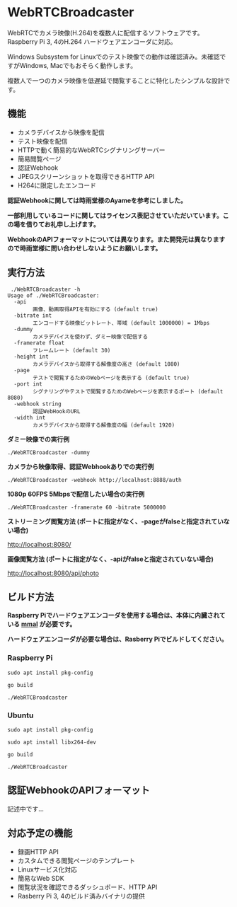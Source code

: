 # WebRTCBroadcaster
WebRTCでカメラ映像(H.264)を複数人に配信するソフトウェアです。Raspberry Pi 3, 4のH.264 ハードウェアエンコーダに対応。

Windows Subsystem for Linuxでのテスト映像での動作は確認済み。未確認ですがWindows, Macでもおそらく動作します。

複数人で一つのカメラ映像を低遅延で閲覧することに特化したシンプルな設計です。

## 機能
- カメラデバイスから映像を配信
- テスト映像を配信
- HTTPで動く簡易的なWebRTCシグナリングサーバー
- 簡易閲覧ページ
- 認証Webhook
- JPEGスクリーンショットを取得できるHTTP API
- H264に限定したエンコード

**認証Webhookに関しては時雨堂様のAyameを参考にしました。**

**一部利用しているコードに関してはライセンス表記させていただいています。この場を借りてお礼申し上げます。**

**WebhookのAPIフォーマットについては異なります。また開発元は異なりますので時雨堂様に問い合わせしないようにお願いします。**

## 実行方法
```shell
 ./WebRTCBroadcaster -h
Usage of ./WebRTCBroadcaster:
  -api
        画像、動画取得APIを有効にする (default true)
  -bitrate int
        エンコードする映像ビットレート、帯域 (default 1000000) = 1Mbps
  -dummy
        カメラデバイスを使わず、ダミー映像で配信する
  -framerate float
        フレームレート (default 30)
  -height int
        カメラデバイスから取得する解像度の高さ (default 1080)
  -page
        テストで閲覧するためのWebページを表示する (default true)
  -port int
        シグナリングやテストで閲覧するためのWebページを表示するポート (default 8080)
  -webhook string
        認証WebHookのURL
  -width int
        カメラデバイスから取得する解像度の幅 (default 1920)
```

**ダミー映像での実行例**
```shell
./WebRTCBroadcaster -dummy
```

**カメラから映像取得、認証Webhookありでの実行例**
```shell
./WebRTCBroadcaster -webhook http://localhost:8888/auth
```

**1080p 60FPS 5Mbpsで配信したい場合の実行例**
```shell
./WebRTCBroadcaster -framerate 60 -bitrate 5000000
```

**ストリーミング閲覧方法 (ポートに指定がなく、-pageがfalseと指定されていない場合)**

[http://localhost:8080/]()

**画像閲覧方法 (ポートに指定がなく、-apiがfalseと指定されていない場合)**

[http://localhost:8080/api/photo]()

## ビルド方法
**Raspberry Piでハードウェアエンコーダを使用する場合は、本体に内臓されている [mmal](https://github.com/raspberrypi/userland/tree/master/interface/mmal) が必要です。**

**ハードウェアエンコーダが必要な場合は、Rasberry Piでビルドしてください。**

### Raspberry Pi
```shell
sudo apt install pkg-config

go build

./WebRTCBroadcaster
```

### Ubuntu
```shell
sudo apt install pkg-config

sudo apt install libx264-dev

go build

./WebRTCBroadcaster
```

## 認証WebhookのAPIフォーマット
記述中です...

## 対応予定の機能
- 録画HTTP API
- カスタムできる閲覧ページのテンプレート
- Linuxサービス化対応
- 簡易なWeb SDK
- 閲覧状況を確認できるダッシュボード、HTTP API
- Rasberry Pi 3, 4のビルド済みバイナリの提供